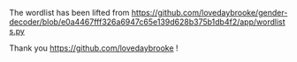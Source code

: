The wordlist has been lifted from https://github.com/lovedaybrooke/gender-decoder/blob/e0a4467fff326a6947c65e139d628b375b1db4f2/app/wordlists.py

Thank you https://github.com/lovedaybrooke !